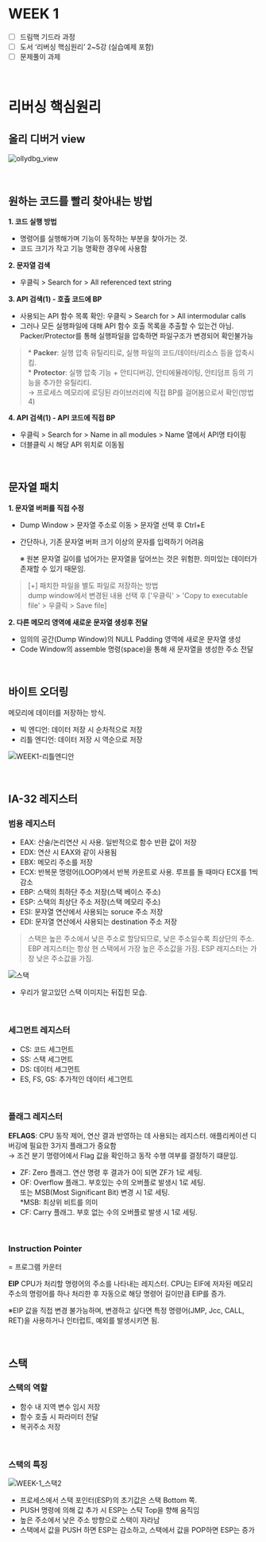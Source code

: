 # WEEK 1

- [ ]  드림핵 기드라 과정
- [ ]  도서 ‘리버싱 핵심원리’ 2~5강 (실습예제 포함)
- [ ]  문제풀이 과제

<br>

# 리버싱 핵심원리

## 올리 디버거 view

![ollydbg_view](./img/WEEK1-ollydbg_view.png)

<br>

## 원하는 코드를 빨리 찾아내는 방법

**1\. 코드 실행 방법**
- 명령어를 실행해가며 기능이 동작하는 부분을 찾아가는 것.
- 코드 크기가 작고 기능 명확한 경우에 사용함
  

**2\. 문자열 검색**
- 우클릭 > Search for > All referenced text string

**3\. API 검색(1) - 호출 코드에 BP**
- 사용되는 API 함수 목록 확인: 우클릭 > Search for > All intermodular calls
- 그러나 모든 실행파일에 대해 API 함수 호출 목록을 추출할 수 있는건 아님. 
  Packer/Protector를 통해 실행파일을 압축하면 파일구조가 변경되어 확인불가능

> \* **Packer**: 실행 압축 유틸리티로, 실행 파일의 코드/데이터/리소스 등을 압축시킴.  
> \* **Protector**: 실행 압축 기능 + 안티디버깅, 안티에뮬레이팅, 안티덤프 등의 기능을 추가한 유틸리티.  
	→ 프로세스 메모리에 로딩된 라이브러리에 직접 BP를 걸어봄으로서 확인(방법 4)

**4\. API 검색(1) - API 코드에 직접 BP**
- 우클릭 > Search for > Name in all modules > Name 열에서 API명 타이핑
- 더블클릭 시 해당 API 위치로 이동됨

<br>

## 문자열 패치
**1\. 문자열 버퍼를 직접 수정**
- Dump Window > 문자열 주소로 이동 > 문자열 선택 후 Ctrl+E
- 간단하나, 기존 문자열 버퍼 크기 이상의 문자를 입력하기 어려움

    ※ 원본 문자열 길이를 넘어가는 문자열을 덮어쓰는 것은 위험한. 의미있는 데이터가 존재할 수 있기 때문임. 

> [+] 패치한 파일을 별도 파일로 저장하는 방법  
> dump window에서 변경된 내용 선택 후 ['우클릭' > 'Copy to executable file' > 우클릭 > Save file] 


**2\. 다른 메모리 영역에 새로운 문자열 생성후 전달**
- 임의의 공간(Dump Window)의 NULL Padding 영역에 새로운 문자열 생성
- Code Window의 assemble 명령(space)을 통해 새 문자열을 생성한 주소 전달 

<br>

## 바이트 오더링
메모리에 데이터를 저장하는 방식.  
- 빅 엔디언: 데이터 저장 시 순차적으로 저장
- 리틀 엔디언: 데이터 저장 시 역순으로 저장

![WEEK1-리틀엔디안](./img/WEEK1-리틀엔디안png.png)

<br>

## IA-32 레지스터
### 범용 레지스터

- EAX: 산술/논리연산 시 사용. 일반적으로 함수 반환 값이 저장  
- EDX: 연산 시 EAX와 같이 사용됨  
- EBX: 메모리 주소를 저장  
- ECX: 반복문 명령어(LOOP)에서 반복 카운트로 사용. 루프를 돌 때마다 ECX를 1씩 감소  
- EBP: 스택의 최하단 주소 저장(스택 베이스 주소)  
- ESP: 스택의 최상단 주소 저장(스택 메모리 주소)  
- ESI: 문자열 연산에서 사용되는 soruce 주소 저장  
- EDI: 문자열 연산에서 샤용되는 destination 주소 저장  


> 스택은 높은 주소에서 낮은 주소로 할당되므로, 낮은 주소일수록 최상단의 주소.  
> EBP 레지스터는 항상 현 스택에서 가장 높은 주소값을 가짐. 
> ESP 레지스터는 가장 낮은 주소값을 가짐.

![스택](./img/WEEK1-스택.png)
- 우리가 알고있던 스택 이미지는 뒤집힌 모습.

<br>

### 세그먼트 레지스터
- CS: 코드 세그먼트   
- SS: 스택 세그먼트  
- DS: 데이터 세그먼트  
- ES, FS, GS: 추가적인 데이터 세그먼트  

<br>

### 플래그 레지스터
**EFLAGS**: CPU 동작 제어, 연산 결과 반영하는 데 사용되는 레지스터. 
애플리케이션 디버깅에 필요한 3가지 플래그가 중요함  
→ 조건 분기 명령어에서 Flag 값을 확인하고 동작 수행 여부를 결정하기 떄문임.  
- ZF: Zero 플래그. 연산 명령 후 결과가 0이 되면 ZF가 1로 세팅.  
- OF: Overflow 플래그. 부호있는 수의 오버플로 발생시 1로 세팅.  
또는 MSB(Most Significant Bit) 변경 시 1로 세팅.  
\*MSB: 최상위 비트를 의미
- CF: Carry 플래그. 부호 없는 수의 오버플로 발생 시 1로 세팅.

<br>

### Instruction Pointer
= 프로그램 카운터  

**EIP**
CPU가 처리할 명령어의 주소를 나타내는 레지스터. CPU는 EIF에 저자된 메모리 주소의 명렁어를 하나 처리한 후 자동으로 해당 명령어 길이만큼 EIP를 증가.

※EIP 값을 직접 변경 불가능하며, 변경하고 싶다면 특정 명령어(JMP, Jcc, CALL, RET)을 사용하거나 인터럽트, 예외를 발생시키면 됨.

<br>

## 스택
### 스택의 역할
- 함수 내 지역 변수 임시 저장
- 함수 호출 시 파라미터 전달
- 복귀주소 저장

<br>

### 스택의 특징
![WEEK-1_스택2](./img/WEEK1-스택2.png)

- 프로세스에서 스택 포인터(ESP)의 초기값은 스택 Bottom 쪽.  
- PUSH 명령에 의해 값 추가 시 ESP는 스탁 Top을 향해 움직임  
- 높은 주소에서 낮은 주소 방향으로 스택이 자라남
- 스택에서 값을 PUSH 하면 ESP는 감소하고, 스택에서 값을 POP하면 ESP는 증가  
